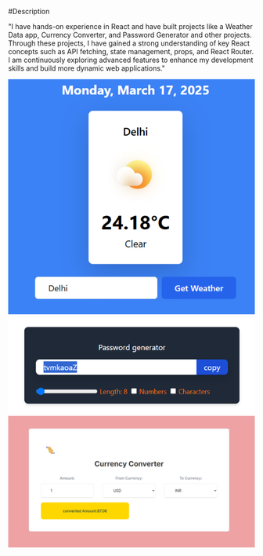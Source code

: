 #Description

"I have hands-on experience in React and have built projects like a Weather Data app, Currency Converter, and Password Generator and other projects. Through these projects, I have gained a strong understanding of key React concepts such as API fetching, state management, props, and React Router. I am continuously exploring advanced features to enhance my development skills and build more dynamic web applications."

![Weather](./public/weather.png)
![Password Generator](./public/password.png)
![Currency Converter](./public/currency.png)
